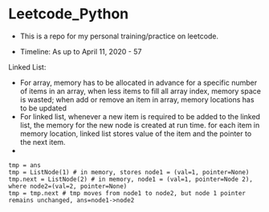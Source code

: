 # Leetcode_Python

- This is a repo for my personal training/practice on leetcode.

- Timeline: 
As up to April 11, 2020 - 57

Linked List:
- For array, memory has to be allocated in advance for a specific number of items in an array, when less items to fill all array index, memory space is wasted; when add or remove an item in array, memory locations has to be updated
- For linked list, whenever a new item is required to be added to the linked list, the memory for the new node is created at run time. for each item in memory location, linked list stores value of the item and the pointer to the next item. 
- 
```
tmp = ans
tmp = ListNode(1) # in memory, stores node1 = (val=1, pointer=None)
tmp.next = ListNode(2) # in memory, node1 = (val=1, pointer=Node 2), where node2=(val=2, pointer=None)
tmp = tmp.next # tmp moves from node1 to node2, but node 1 pointer remains unchanged, ans=node1->node2
```
